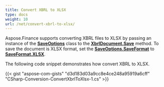 ```yaml
---
title: Convert XBRL to XLSX
type: docs
weight: 10
url: /net/convert-xbrl-to-xlsx/
---
```


Aspose.Finance supports converting XBRL files to XLSX by passing an instance of the [**SaveOptions**](https://apireference.aspose.com/finance/net/aspose.finance.xbrl/saveoptions) class to the [**XbrlDocument.Save**](https://apireference.aspose.com/finance/net/aspose.finance.xbrl/xbrldocument/methods/save/index) method. To save the document is XLSX format, set the [**SaveOptions.SaveFormat**](https://apireference.aspose.com/finance/net/aspose.finance.xbrl/saveoptions/properties/saveformat) to [**SaveFormat.XLSX**](https://apireference.aspose.com/finance/net/aspose.finance.xbrl/saveformat).

The following code snippet demonstrates how convert XBRL to XLSX.

{{< gist "aspose-com-gists" "d3d183d03a9cc8e4ce248a95919a6cff" "CSharp-Conversion-ConvertXbrlToXlsx-1.cs" >}}
